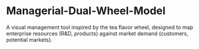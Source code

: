 # Managerial-Dual-Wheel-Model
A visual management tool inspired by the tea flavor wheel, designed to map enterprise resources (R&amp;D, products) against market demand (customers, potential markets). 

